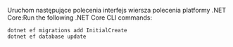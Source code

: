 
<span data-ttu-id="d681c-101">Uruchom następujące polecenia interfejs wiersza polecenia platformy .NET Core:</span><span class="sxs-lookup"><span data-stu-id="d681c-101">Run the following .NET Core CLI commands:</span></span>

```dotnetcli
dotnet ef migrations add InitialCreate
dotnet ef database update
```
